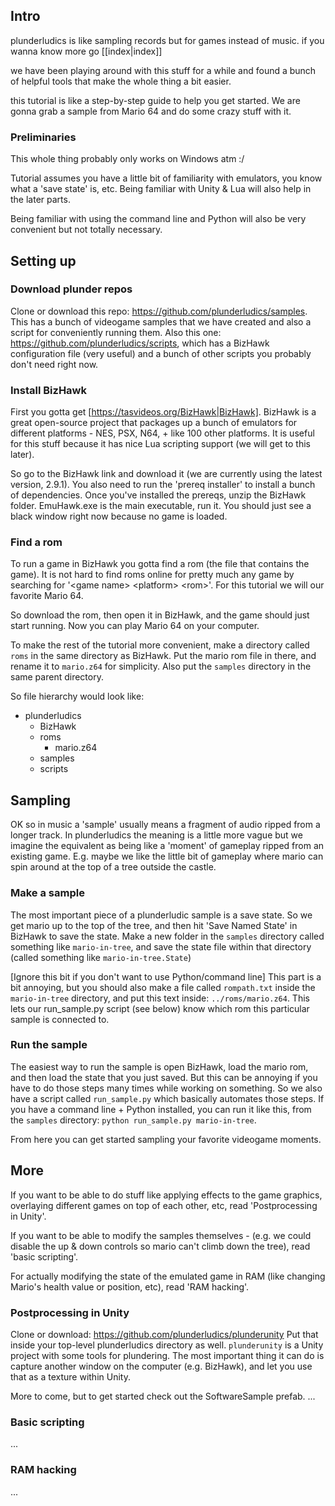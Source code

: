 ## Intro
plunderludics is like sampling records but for games instead of music. if you wanna know more go [[index|index]]

we have been playing around with this stuff for a while and found a bunch of helpful tools that make the whole thing a bit easier.

this tutorial is like a step-by-step guide to help you get started. We are gonna grab a sample from Mario 64 and do some crazy stuff with it.

### Preliminaries
This whole thing probably only works on Windows atm :/

Tutorial assumes you have a little bit of familiarity with emulators, you know what a 'save state' is, etc. Being familiar with Unity & Lua will also help in the later parts.

Being familiar with using the command line and Python will also be very convenient but not totally necessary.

## Setting up

### Download plunder repos
Clone or download this repo: https://github.com/plunderludics/samples.
This has a bunch of videogame samples that we have created and also a script for conveniently running them.
Also this one: https://github.com/plunderludics/scripts, which has a BizHawk configuration file (very useful) and a bunch of other scripts you probably don't need right now.

### Install BizHawk
First you gotta get [https://tasvideos.org/BizHawk|BizHawk]. BizHawk is a great open-source project that packages up a bunch of emulators for different platforms - NES, PSX, N64, + like 100 other platforms. It is useful for this stuff because it has nice Lua scripting support (we will get to this later).

[//]: # (TODO at some point soon gotta replace this with our fork - guess we need to maintain a release page too)

So go to the BizHawk link and download it (we are currently using the latest version, 2.9.1). You also need to run the 'prereq installer' to install a bunch of dependencies.
Once you've installed the prereqs, unzip the BizHawk folder. EmuHawk.exe is the main executable, run it. You should just see a black window right now because no game is loaded.

### Find a rom
To run a game in BizHawk you gotta find a rom (the file that contains the game). It is not hard to find roms online for pretty much any game by searching for '\<game name\> \<platform\> \<rom\>'. For this tutorial we will our favorite Mario 64.

So download the rom, then open it in BizHawk, and the game should just start running. Now you can play Mario 64 on your computer.

To make the rest of the tutorial more convenient, make a directory called `roms` in the same directory as BizHawk. Put the mario rom file in there, and rename it to `mario.z64` for simplicity. Also put the `samples` directory in the same parent directory.

So file hierarchy would look like:
- plunderludics
	- BizHawk
	- roms
		- mario.z64
	- samples
	- scripts

[//]: # (TODO formatting)

## Sampling
OK so in music a 'sample' usually means a fragment of audio ripped from a longer track. In plunderludics the meaning is a little more vague but we imagine the equivalent as being like a  'moment' of gameplay ripped from an existing game. E.g. maybe we like the little bit of gameplay where mario can spin around at the top of a tree outside the castle.

### Make a sample
The most important piece of a plunderludic sample is a save state. So we get mario up to the top of the tree, and then hit 'Save Named State' in BizHawk to save the state. Make a new folder in the `samples` directory called something like `mario-in-tree`, and save the state file within that directory (called something like `mario-in-tree.State`)

[//]: # (TODO check 'Save Named State' / 'Load State' commands)
[//]: # (TODO screenshots)

\[Ignore this bit if you don't want to use Python/command line]
This part is a bit annoying, but you should also make a file called `rompath.txt` inside the `mario-in-tree` directory, and put this text inside: `../roms/mario.z64`. This lets our run_sample.py script (see below) know which rom this particular sample is connected to.

### Run the sample
The easiest way to run the sample is open BizHawk, load the mario rom, and then load the state that you just saved. But this can be annoying if you have to do those steps many times while working on something. So we also have a script called `run_sample.py` which basically automates those steps. If you have a command line + Python installed, you can run it like this, from the `samples` directory:
`python run_sample.py mario-in-tree`.

From here you can get started sampling your favorite videogame moments.

## More
If you want to be able to do stuff like applying effects to the game graphics, overlaying different games on top of each other, etc, read 'Postprocessing in Unity'.

If you want to be able to modify the samples themselves - (e.g. we could disable the up & down controls so mario can't climb down the tree), read 'basic scripting'.

For actually modifying the state of the emulated game in RAM (like changing Mario's health value or position, etc), read 'RAM hacking'.

### Postprocessing in Unity
Clone or download: https://github.com/plunderludics/plunderunity
Put that inside your top-level plunderludics directory as well.
`plunderunity` is a Unity project with some tools for plundering. The most important thing it can do is capture another window on the computer (e.g. BizHawk), and let you use that as a texture within Unity.

More to come, but to get started check out the SoftwareSample prefab.
...

### Basic scripting
...
### RAM hacking
...
